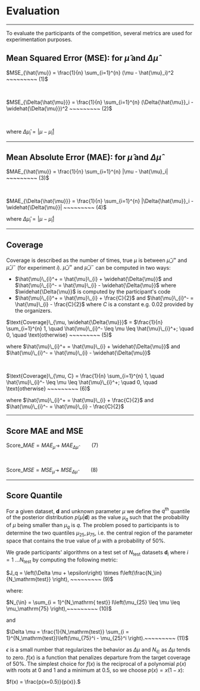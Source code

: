 # Evaluation
***

To evaluate the participants of the competition, several metrics are used for experimentation purposes.
## **Mean Squared Error (MSE): for $\hat{\mu}$ and $\Delta{\hat{\mu}}$**
    

$MSE_{\hat{\mu}} = \frac{1}{n} \sum_{i=1}^{n} (\mu - \hat{\mu}_i)^2 ~~~~~~~~~ (1)$

<br>

$MSE_{\Delta{\hat{\mu}}} = \frac{1}{n} \sum_{i=1}^{n} (\Delta{\hat{\mu}}_i - \widehat{\Delta{\mu}})^2 ~~~~~~~~~ (2)$

<br>

where $\Delta{\hat{\mu}_i} = |\mu - \hat{\mu}_i |$

***
    
## **Mean Absolute Error (MAE): for $\hat{\mu}$ and $\Delta{\hat{\mu}}$**

$MAE_{\hat{\mu}} = \frac{1}{n} \sum_{i=1}^{n} |\mu - \hat{\mu}_i| ~~~~~~~~~ (3)$

<br>

$MAE_{\Delta{\hat{\mu}}} = \frac{1}{n} \sum_{i=1}^{n} |\Delta{\hat{\mu}}_i - \widehat{\Delta{\mu}}| ~~~~~~~~~ (4)$

where $\Delta{\hat{\mu}_i} = |\mu - \hat{\mu}_i |$

***

## **Coverage**
Coverage is described as the number of times, true $\mu$ is between $\hat{\mu}\_{i}^+$ and $\hat{\mu}\_{i}^-$ (for experiment $i$). $\hat{\mu}\_{i}^+$ and $\hat{\mu}\_{i}^-$ can be computed in two ways:

*  $\hat{\mu}\_{i}^+ = \hat{\mu}\_{i} + \widehat{\Delta{\mu}}$ and $\hat{\mu}\_{i}^- = \hat{\mu}\_{i} - \widehat{\Delta{\mu}}$ where $\widehat{\Delta{\mu}}$ is computed by the participant's code
*  $\hat{\mu}\_{i}^+ = \hat{\mu}\_{i} + \frac{C}{2}$ and $\hat{\mu}\_{i}^- = \hat{\mu}\_{i} - \frac{C}{2}$ where $C$ is a constant e.g. 0.02 provided by the organizers. 

$\text{Coverage}\_{\mu, \widehat{\Delta{\mu}}}$ = $\frac{1}{n} \sum_{i=1}^{n} 1, \quad \hat{\mu}\_{i}^- \leq \mu \leq \hat{\mu}\_{i}^+; \quad 0, \quad \text{otherwise} ~~~~~~~~~ (5)$

where $\hat{\mu}\_{i}^+ = \hat{\mu}\_{i} + \widehat{\Delta{\mu}}$ and $\hat{\mu}\_{i}^- = \hat{\mu}\_{i} - \widehat{\Delta{\mu}}$

<br>

$\text{Coverage}\_{\mu, C} = \frac{1}{n} \sum_{i=1}^{n} 1, \quad \hat{\mu}\_{i}^- \leq \mu \leq \hat{\mu}\_{i}^+; \quad 0, \quad \text{otherwise} ~~~~~~~~~ (6)$

where $\hat{\mu}\_{i}^+ = \hat{\mu}\_{i} + \frac{C}{2}$ and $\hat{\mu}\_{i}^- = \hat{\mu}\_{i} - \frac{C}{2}$

***

## **Score MAE and MSE**

$\text{Score}\_{MAE} = MAE_{\hat{\mu}} + MAE_{\Delta{\hat{\mu}}} ~~~~~~~~~ (7)$

<br>

$\text{Score}\_{MSE} = MSE_{\hat{\mu}} + MSE_{\Delta{\hat{\mu}}} ~~~~~~~~~ (8)$

***

## Score Quantile
For a given dataset, $\mathbf d$ and unknown parameter $\mu$ we define the $q^\mathrm{th}$ quantile of the posterior distribution $p(\mu | \mathbf d)$ as the value $\mu_q$ such that the probability of $\mu$ being smaller than $\mu_q$ is $q$. The problem posed to participants is to determine the two quantiles $\mu_{25}, \mu_{75}$, i.e. the central region of the parameter space that contains the true value of $\mu$ with a probability of 50%.

We grade participants' algorithms on a test set of $N_\mathrm{test}$ datasets $\mathbf d_i$ where $i = 1~\dots N_\mathrm{test}$ by computing the following metric:

$J_q = \left(\Delta \mu + \epsilon\right) \times f\left(\frac{N_\in}{N_\mathrm{test}} \right), ~~~~~~~~~ (9)$

where:

$N_{\in} = \sum_{i = 1}^{N_\mathrm{ test}} I\left(\mu_{25} \leq \mu \leq \mu_\mathrm{75} \right),~~~~~~~~~ (10)$

and

$\Delta \mu = \frac{1}{N_\mathrm{test}} \sum_{i = 1}^{N_\mathrm{test}}\left(\mu_{75}^i - \mu_{25}^i \right).~~~~~~~~~ (11)$

$\epsilon$ is a small number that regularizes the behavior as $\Delta \mu$ and $N_\in$ as $\Delta \mu$ tends to zero. 
$f(x)$ is a function that penalizes departure from the target coverage of 50%. The simplest choice for $f(x)$ is the reciprocal of a polynomial $p(x)$ with roots at 0 and 1 and a minimum at 0.5, so we choose $p(x) = x(1 - x)$: 

$f(x) = \frac{p(x=0.5)}{p(x)}.$